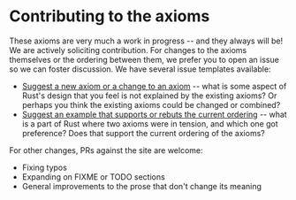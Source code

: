 # Contributing to the axioms

These axioms are very much a work in progress -- and they always will be! We are actively soliciting contribution. For changes to the axioms themselves or the ordering between them, we prefer you to open an issue so we can foster discussion. We have several issue templates available:

* [Suggest a new axiom or a change to an axiom](https://github.com/nikomatsakis/rust-design-axioms/issues/new?assignees=&labels=&projects=&template=axiom-example.md&title=) -- what is some aspect of Rust's design that you feel is not explained by the existing axioms? Or perhaps you think the existing axioms could be changed or combined?
* [Suggest an example that supports or rebuts the current ordering](https://github.com/nikomatsakis/rust-design-axioms/issues/new?assignees=&labels=&projects=&template=ordering-example.md&title=) -- what is a part of Rust where two axioms were in tension, and which one got preference? Does that support the current ordering of the axioms?

For other changes, PRs against the site are welcome:

* Fixing typos
* Expanding on FIXME or TODO sections
* General improvements to the prose that don't change its meaning